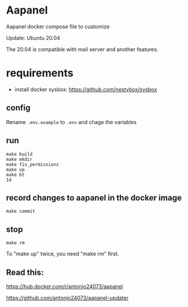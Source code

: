 # Aapanel

Aapanel docker compose file to customize

Update: Ubuntu 20.04

The 20.04 is compatible with mail server and another features.

# requirements

- install docker sysbox: https://github.com/nestybox/sysbox

## config

Rename `.env.example` to `.env` and chage the variables

## run

```
make build
make mkdir
make fix_permissions
make up
make bt
14
```

## record changes to aapanel in the docker image

```
make commit
```

## stop

```
make rm
```
To "make up" twice, you need "make rm" first.

## Read this:

https://hub.docker.com/r/antonio24073/aapanel

https://github.com/antonio24073/aapanel-updater
